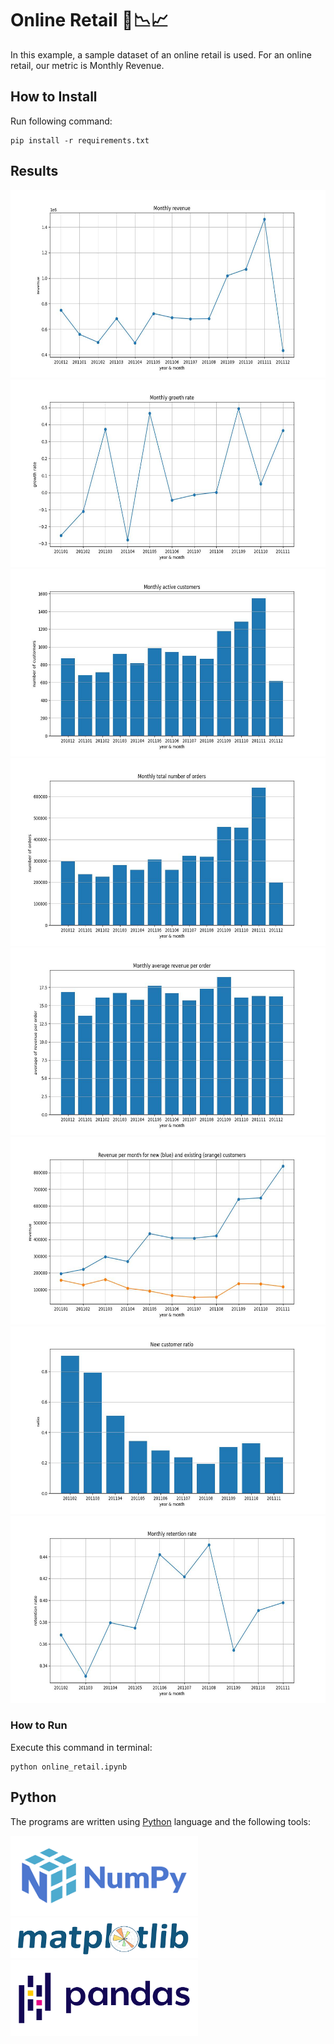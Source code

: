# Online Retail 🛒📉📈

In this example, a sample dataset of an online retail is used. For an online retail, our metric is Monthly Revenue. 

## How to Install
Run following command:
```
pip install -r requirements.txt
```

## Results

<img src="output\1.jpg" width="600" height="300">
<img src="output\2.jpg" width="600" height="300">
<img src="output\3.jpg" width="600" height="300">
<img src="output\4.jpg" width="600" height="300">
<img src="output\5.jpg" width="600" height="300">
<img src="output\6.jpg" width="600" height="300">
<img src="output\7.jpg" width="600" height="300">
<img src="output\8.jpg" width="600" height="300">

### How to Run
Execute this command in terminal:
```
python online_retail.ipynb
```

## Python
The programs are written using [Python](https://www.python.org/) language and the following tools:

<img src="pics/numpy.png" width="300" height="128.2">
<img src="pics/matplotlib.png" width="300" height="65.36">
<img src="pics/pandas.png" width="300" height="121.25">